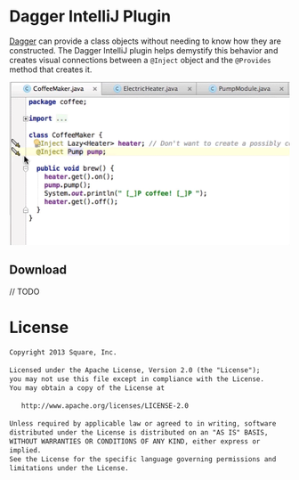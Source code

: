 Dagger IntelliJ Plugin
======================

[Dagger][1] can provide a class objects without needing to know how they are constructed.
The Dagger IntelliJ plugin helps demystify this behavior and creates visual connections
between a `@Inject` object and the `@Provides` method that creates it.

![inject->provide](./images/inject-to-provide.gif)


Download
--------

// TODO


License
=======

    Copyright 2013 Square, Inc.

    Licensed under the Apache License, Version 2.0 (the "License");
    you may not use this file except in compliance with the License.
    You may obtain a copy of the License at

       http://www.apache.org/licenses/LICENSE-2.0

    Unless required by applicable law or agreed to in writing, software
    distributed under the License is distributed on an "AS IS" BASIS,
    WITHOUT WARRANTIES OR CONDITIONS OF ANY KIND, either express or implied.
    See the License for the specific language governing permissions and
    limitations under the License.


[1]: http://square.github.io/dagger/